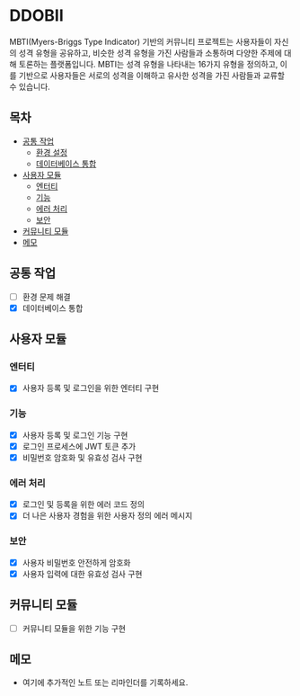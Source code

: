 # DDOBII

MBTI(Myers-Briggs Type Indicator) 기반의 커뮤니티 프로젝트는 사용자들이 자신의 성격 유형을 공유하고, 비슷한 성격 유형을 가진 사람들과 소통하며 다양한 주제에 대해 토론하는 플랫폼입니다. MBTI는 성격 유형을 나타내는 16가지 유형을 정의하고, 이를 기반으로 사용자들은 서로의 성격을 이해하고 유사한 성격을 가진 사람들과 교류할 수 있습니다.

## 목차

- [공통 작업](#공통-작업)
  - [환경 설정](#환경-설정)
  - [데이터베이스 통합](#데이터베이스-통합)
- [사용자 모듈](#사용자-모듈)
  - [엔터티](#엔터티)
  - [기능](#기능)
  - [에러 처리](#에러-처리)
  - [보안](#보안)
- [커뮤니티 모듈](#커뮤니티-모듈)
- [메모](#메모)

## 공통 작업

- [ ] 환경 문제 해결
- [x] 데이터베이스 통합

## 사용자 모듈

### 엔터티

- [x] 사용자 등록 및 로그인을 위한 엔터티 구현

### 기능

- [x] 사용자 등록 및 로그인 기능 구현
- [x] 로그인 프로세스에 JWT 토큰 추가
- [x] 비밀번호 암호화 및 유효성 검사 구현

### 에러 처리

- [x] 로그인 및 등록을 위한 에러 코드 정의
- [x] 더 나은 사용자 경험을 위한 사용자 정의 에러 메시지

### 보안

- [x] 사용자 비밀번호 안전하게 암호화
- [x] 사용자 입력에 대한 유효성 검사 구현

## 커뮤니티 모듈

- [ ] 커뮤니티 모듈을 위한 기능 구현

## 메모

- 여기에 추가적인 노트 또는 리마인더를 기록하세요.

